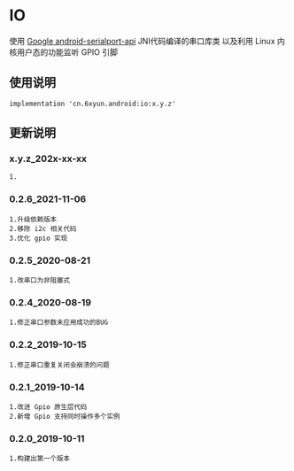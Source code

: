 ﻿IO
===
使用 [Google android-serialport-api](https://code.google.com/p/android-serialport-api) JNI代码编译的串口库类
以及利用 Linux 内核用户态的功能监听 GPIO 引脚

使用说明
---
```
implementation 'cn.6xyun.android:io:x.y.z'
```

更新说明
---
### x.y.z_202x-xx-xx
    1.

### 0.2.6_2021-11-06
    1.升级依赖版本
    2.移除 i2c 相关代码
    3.优化 gpio 实现

### 0.2.5_2020-08-21
    1.改串口为非阻塞式

### 0.2.4_2020-08-19
    1.修正串口参数未应用成功的BUG

### 0.2.2_2019-10-15
    1.修正串口重复关闭会崩溃的问题

### 0.2.1_2019-10-14
    1.改进 Gpio 原生层代码
    2.新增 Gpio 支持同时操作多个实例

### 0.2.0_2019-10-11
    1.构建出第一个版本
